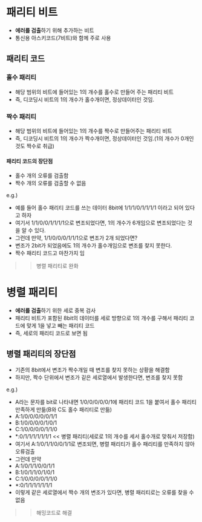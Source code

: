 # 패리티 비트
* **에러를 검출**하기 위해 추가하는 비트
* 통신용 아스키코드(7비트)와 함께 주로 사용

## 패리티 코드
### 홀수 패리티
* 해당 범위의 비트에 들어있는 1의 개수를 홀수로 만들어 주는 패리티 비트
* 즉, 디코딩시 비트의 1의 개수가 홀수개이면, 정상데이터인 것임.

### 짝수 패리티
* 해당 범위의 비트에 들어있는 1의 개수를 짝수로 만들어주는 패리티 비트
* 즉, 디코딩시 비트의 1의 개수가 짝수개이면, 정상데이터인 것임.(1의 개수가 0개인 것도 짝수로 취급)

#### 패리티 코드의 장단점
* 홀수 개의 오류를 검출함
* 짝수 개의 오류를 검출할 수 없음

e.g.) 
* 예를 들어 홀수 패리티 코드를 쓰는 데이터 8bit에 1/1/1/0/1/1/1/1 이라고 되어 있다고 하자
* 여기서 1/1/0/0/1/1/1/1으로 변조되었다면, 1의 개수가 6개임으로 변조되었다는 것을 알 수 있다.
* 그런데 만약, 1/1/0/0/0/1/1/1으로 변조가 2개 되었다면?
* 변조가 2bit가 되었음에도 1의 개수가 홀수개임으로 변조를 찾지 못한다.
* 짝수 패리티 코드고 마찬가지 임 

>> 병렬 패리티로 완화

# 병렬 패리티
* **에러를 검출**하기 위한 세로 중복 검사
* 패리티 비트가 포함된 8bit의 데이터를 세로 방향으로 1의 개수를 구해서 패리티 코드에 맞게 1을 넣고 빼는 패리티 코드
* 즉, 세로의 패리티 코드로 보면 됨

## 병렬 패리티의 장단점
* 기존의 8bit에서 변조가 짝수개일 때 변조를 찾지 못하는 상황을 해결함
* 하지만, 짝수 단위에서 변조가 깉은 세로열에서 발생한다면, 변조를 찾지 못함

e.g.)
* A라는 문자를 bit로 나타내면 1/0/0/0/0/0/1에 패리티 코드 1을 붙여서 홀수 패리티 만족하게 만듦(B와 C도 홀수 패리티로 만듦)
* A:1/0/0/0/0/0/1/1
* B:1/0/0/0/0/1/0/1
* C:1/0/0/0/0/1/1/0
* *:0/1/1/1/1/1/1/1 << 병렬 패리티(세로로 1의 개수를 세서 홀수개로 맞춰서 저장함)
* 여기서 A:1/0/1/1/0/0/1/1로 변조되면, 병렬 패리티가 홀수 패리티를 만족하지 않아 오류검출
* 그런데 만약
* A:1/0/1/1/0/0/1/1
* B:1/0/1/1/0/1/0/1 
* C:1/0/0/0/0/1/1/0
* *:0/1/1/1/1/1/1/1
* 이렇게 같은 세로열에서 짝수 개의 변조가 있다면, 병렬 패리티로는 오류를 찾을 수 없음

>> 해밍코드로 해결